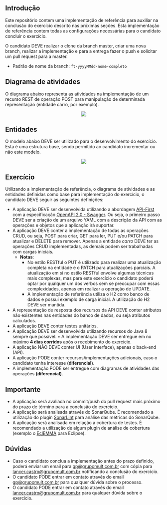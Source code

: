 ## Introdução

Este repositório contem uma implementação de referência para auxiliar na conclusão do exercício descrito nas próximas seções. Esta implementação de referência contem todas as configurações necessárias para o candidato concluir o exercício.

O candidato DEVE realizar o clone da branch master, criar uma nova branch, realizar a implementação e para a entrega fazer o push e solicitar um pull request para a master.
- Padrão de nome da branch: `ft-yyyyMMdd-nome-completo`

## Diagrama de atividades

O diagrama abaixo representa as atividades na implementação de um recurso REST de operação POST para manipulação de determinada representação (entidade carro, por exemplo).

<p align="center">
  <img src="https://user-images.githubusercontent.com/33067041/50282525-2b257480-043a-11e9-92a0-243ca77cdfd9.png">
</p>

## Entidades

O modelo abaixo DEVE ser utilizado para o desenvolvimento do exercício. Esta é uma estrutura base, sendo permitido ao candidato incrementar ou não este modelo.

<p align="center">
  <img src="https://user-images.githubusercontent.com/33067041/50282965-958ae480-043b-11e9-8112-7073163aef0d.png">
</p>

## Exercício

Utilizando a implementação de referência, o diagrama de atividades e as entidades definidas como base para implementação do exercício, o candidato DEVE seguir as seguintes definições:

* A aplicação DEVE ser desenvolvida utilizando a abordagem [API-First](https://swagger.io/resources/articles/adopting-an-api-first-approach/) com a especificação [OpenAPI 2.0 - Swagger](https://swagger.io/docs/specification/2-0/what-is-swagger/). Ou seja, o primeiro passo DEVE ser a criação de um arquivo YAML com a descrição da API com as operações e objetos que a aplicação irá suportar.
* A aplicação DEVE conter a implementação de todas as operações CRUD, ou seja, POST para criar, GET para ler, PUT e/ou PATCH para atualizar e DELETE para remover. Apenas a entidade _carro_ DEVE ter as operações CRUD implementadas, as demais podem ser trabalhadas com cargas iniciais.
  * **Notas**:
    * No estilo RESTful o PUT é utilizado para realizar uma atualização completa na entidade e o PATCH para atualizações parciais. A atualização em si no estilo RESTful envolve algumas técnicas mais complexas, mas para este exercício o candidato poderá optar por qualquer um dos verbos sem se preocupar com essas complexidades, apenas em realizar a operação de UPDATE.
    * A implementação de referência utiliza o H2 como banco de dados e possui exemplo de carga inicial. A utilização do H2 DEVE ser mantida.
* A representação de resposta dos recursos da API DEVE conter atributos não existentes nas entidades do banco de dados, ou seja atributos calculados.
* A aplicação DEVE conter testes unitários.
* A aplicação DEVE ser desenvolvida utilizando recursos do Java 8 sempre que possível.
•	A implementação DEVE ser entregue em no máximo **4 dias corridos** após o recebimento do exercício.
* A aplicação NÃO DEVE conter UI (User Interface), apenas o back-end (API).
* A aplicação PODE conter recursos/implementações adicionais, caso o candidato tenha interesse **(diferencial)**.
* A implementação PODE ser entregue com diagramas de atividades das operações **(diferencial)**.

## Importante

* A aplicação será avaliada no commit/push do pull request mais próximo do prazo de término para a conclusão do exercício.
* A aplicação será analisada através do SonarQube. É recomendado a utilização do plugin [SonarLint](https://www.sonarlint.org/) para análise das métricas do SonarQube.
* A aplicação será analisada em relação a cobertura de testes. É recomendado a utilização de algum plugin de análise de cobertura (exemplo o [EclEMMA](https://www.eclemma.org/) para Eclipse).

## Dúvidas

* Caso o candidato conclua a implementação antes do prazo definido, poderá enviar um email para [gp@grupomult.com.br](mailto:gp@grupomult.com.br) com cópia para [lancer.castro@grupomult.com.br](mailto:lancer.castro@grupomult.com.br) notificando a conclusão do exercício.
* O candidato PODE entrar em contato através do email [gp@grupomult.com.br](mailto:gp@grupomult.com.br) para qualquer dúvida sobre o processo.
* O candidato PODE entrar em contato através do email [lancer.castro@grupomult.com.br](mailto:lancer.castro@grupomult.com.br) para qualquer dúvida sobre o exercício.
